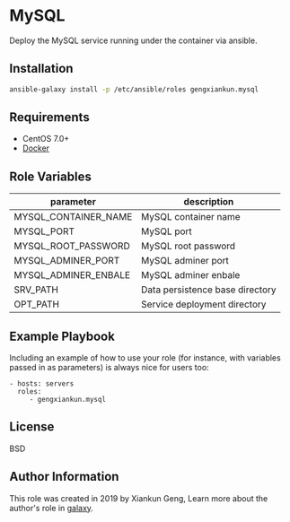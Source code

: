 MySQL
=========

Deploy the MySQL service running under the container via ansible.

Installation
------------

```bash
ansible-galaxy install -p /etc/ansible/roles gengxiankun.mysql
```

Requirements
------------

- CentOS 7.0+
- [Docker](https://github.com/gengxiankun-galaxy/docker)

Role Variables
--------------

| parameter | description |
| --------- | ----------- |
| MYSQL_CONTAINER_NAME | MySQL container name |
| MYSQL_PORT | MySQL port |
| MYSQL_ROOT_PASSWORD | MySQL root password |
| MYSQL_ADMINER_PORT | MySQL adminer port |
| MYSQL_ADMINER_ENBALE | MySQL adminer enbale |
| SRV_PATH | Data persistence base directory |
| OPT_PATH | Service deployment directory |

Example Playbook
----------------

Including an example of how to use your role (for instance, with variables passed in as parameters) is always nice for users too:

    - hosts: servers
      roles:
         - gengxiankun.mysql

License
-------

BSD

Author Information
------------------

This role was created in 2019 by Xiankun Geng, Learn more about the author's role in [galaxy](https://galaxy.ansible.com/gengxiankun).
